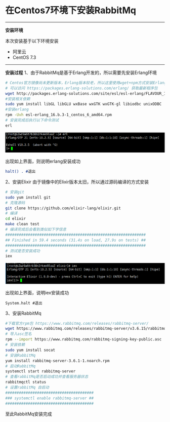 # 在Centos7环境下安装RabbitMq

---
**安装环境**

本次安装基于以下环境安装
* 阿里云
* CentOS 7.3

---
**安装过程**
1、由于RabbitMq是基于Erlang开发的，所以需要先安装Erlang环境
``` sh
# Centos官方镜像尚未更新版本，Erlang版本较老，所以这里使用wget+npm方式安装Erlang环境
# 可以访问 https://packages.erlang-solutions.com/erlang/ 获取最新程序包
wget http://packages.erlang-solutions.com/site/esl/esl-erlang/FLAVOUR_1_general/esl-erlang_16.b.3-1~centos~6_amd64.rpm
#安装相关依赖
sudo yum install libGL libGLU wxBase wxGTK wxGTK-gl libiodbc unixODBC
#安装erlang
rpm -Uvh esl-erlang_16.b.3-1_centos_6_amd64.rpm
# 安装完成后执行以下命令测试
erl
```
![erlang命令行界面](.image/erlang_shell.png)

出现如上界面，则说明erlang安装成功
``` erlang
halt() . #退出
```

2、安装Elixir
由于镜像中的Elixir版本太旧，所以通过源码编译的方式安装
``` sh
# 安装git
sudo yum install git
# 克隆源码
git clone https://github.com/elixir-lang/elixir.git
# 编译
cd elixir
make clean test
# 编译完成后会看到类似如下学信息
##############################################################
## Finished in 59.4 seconds (31.4s on load, 27.9s on tests) ##
##############################################################
# 测试是否安装成功
iex
```
![iex命令行界面](.image/iex_shell.png)

出现如上界面，说明iex安装成功
```  iex
System.halt #退出
```


3、安装RabbitMq
```sh
#下载官方rpm包 https://www.rabbitmq.com/releases/rabbitmq-server/
wget https://www.rabbitmq.com/releases/rabbitmq-server/v3.6.15/rabbitmq-server-3.6.15-1.el7.noarch.rpm
# 导入asc签名
rpm --import https://www.rabbitmq.com/rabbitmq-signing-key-public.asc
# 安装依赖
sudo yum install socat
# 安装RabbitMq
yum install rabbitmq-server-3.6.1-1.noarch.rpm
# 启动RabbitMq
systemctl start rabbitmq-server
# 查看rabbitMq是否启动成功并查看服务器状态
rabbitmqctl status
# 设置rabbitMq 自启动
#######################################
### systemctl enable rabbitmq-server ##
#######################################
```

至此RabbitMq安装完成